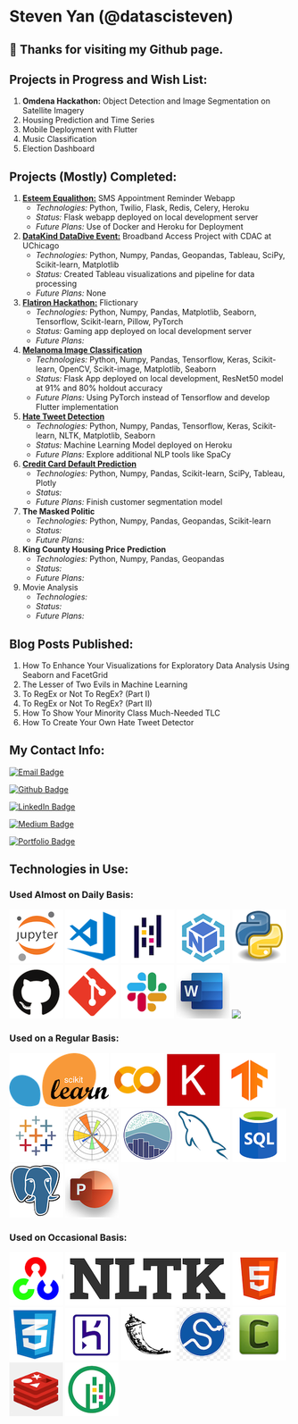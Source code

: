 # Steven Yan (@datascisteven) 

## 👋 Thanks for visiting my Github page.

## Projects in Progress and Wish List:

1. **Omdena Hackathon:** Object Detection and Image Segmentation on Satellite Imagery
2. Housing Prediction and Time Series
3. Mobile Deployment with Flutter
4. Music Classification
5. Election Dashboard

## Projects (Mostly) Completed:

1.  [**Esteem Equalithon:**](https://bit.ly/CC-) SMS Appointment Reminder Webapp
	- _Technologies:_  Python, Twilio, Flask, Redis, Celery, Heroku
	- _Status:_  Flask webapp deployed on local development server
	- _Future Plans:_  Use of Docker and Heroku for Deployment
2.  [**DataKind DataDive Event:**](https://bit.ly/DataKind_CDAC) Broadband Access Project with CDAC at UChicago
	- _Technologies:_   Python, Numpy, Pandas, Geopandas, Tableau, SciPy, Scikit-learn, Matplotlib
	- _Status:_  Created Tableau visualizations and pipeline for data processing
	- _Future Plans:_ None
3.  [**Flatiron Hackathon:**](https://bit.ly/Flictionary) Flictionary
	- _Technologies:_  Python, Numpy, Pandas, Matplotlib, Seaborn, Tensorflow, Scikit-learn, Pillow, PyTorch
	- _Status:_ Gaming app deployed on local development server
	- _Future Plans:_ 
4.  [**Melanoma Image Classification**](https://bit.ly/Melanoma-Detector)
	- _Technologies:_  Python, Numpy, Pandas, Tensorflow, Keras, Scikit-learn, OpenCV, Scikit-image, Matplotlib, Seaborn
	- _Status:_  Flask App deployed on local development, ResNet50 model at 91% and 80% holdout accuracy
	- _Future Plans:_  Using PyTorch instead of Tensorflow and develop Flutter implementation
5.  [**Hate Tweet Detection**](https://bit.ly/Hate-Tweet-Detector)
	- _Technologies:_   Python, Numpy, Pandas, Tensorflow, Keras, Scikit-learn, NLTK, Matplotlib, Seaborn
	- _Status:_  Machine Learning Model deployed on Heroku
	- _Future Plans:_ Explore additional NLP tools like SpaCy 
6.  [**Credit Card Default Prediction**](https://bit.ly/CC-Default-Segmnetation)
	- _Technologies:_   Python, Numpy, Pandas, Scikit-learn, SciPy, Tableau, Plotly
	- _Status:_   
	- _Future Plans:_ Finish customer segmentation model
7.  **The Masked Politic**
	- _Technologies:_   Python, Numpy, Pandas, Geopandas, Scikit-learn
	- _Status:_ 
	- _Future Plans:_ 
8.  **King County Housing Price Prediction**
	- _Technologies:_  Python, Numpy, Pandas, Geopandas
	- _Status:_  
	- _Future Plans:_
9.  Movie Analysis
	- _Technologies:_ 
	- _Status:_
	- _Future Plans:_


## Blog Posts Published:

1. How To Enhance Your Visualizations for Exploratory Data Analysis Using Seaborn and FacetGrid
2. The Lesser of Two Evils in Machine Learning
3. To RegEx or Not To RegEx? (Part I)
4. To RegEx or Not To RegEx? (Part II)
5. How To Show Your Minority Class Much-Needed TLC
6. How To Create Your Own Hate Tweet Detector


## My Contact Info:

[![Email Badge](https://img.shields.io/static/v1?label=Email&message=stevenyan@uchicago.edu&color=8b0000&style=for-the-badge&logo=GMail&logoColor=white&logoWidth=30)](mailto:datascisteven@gmail.com)

[![Github Badge](https://img.shields.io/static/v1?label=GitHub&message=@datascisteven&color=9966CC&style=for-the-badge&logo=GitHub&logoWidth=30)](https://bit.ly/stevens_github)

[![LinkedIn Badge](https://img.shields.io/static/v1?label=LinkedIn&message=@datascisteven&color=0A66C2&style=for-the-badge&logo=LinkedIn&logoWidth=30)](https://bit.ly/stevens_linkedin)

[![Medium Badge](https://img.shields.io/static/v1?label=Medium&message=@datascisteven&color=003366&style=for-the-badge&logo=Medium&logoWidth=30)](https://bit.ly/stevens_medium)

[![Portfolio Badge](https://img.shields.io/static/v1?label=Website&message=datascisteven.github.io&color=FF6600&style=for-the-badge&logo=GoogleChrome&logoColor=white&logoWidth=30)](https://bit.ly/stevens_portfolio)


## Technologies in Use:
                    
### Used Almost on Daily Basis:

<img src='skills/jupyter96.png'> <img src='skills/vscode96.png'> <img src='skills/pandas96.png'> <img src='skills/numpy96.png'> <img src='skills/python96.png'> <img src='skills/github96.png'> <img src='skills/git96.png'> <img src='skills/slack96.png'> <img src='skills/word96.png'> <img src='skills/excel9r6.png'>

### Used on a Regular Basis:

<img src='skills/scikit-learn96.png'> <img src='skills/colab96.png'> <img src='skills/keras96.png'> <img src='skills/tensorflow96.png'> <img src='skills/tableau96.png'> <img src='skills/matplotlib96.png'> <img src='skills/seaborn96.png'> <img src='skills/mysql96.png'> <img src='skills/sql96.png'> <img src='skills/postgresql96.png'> <img src='skills/powerpoint96.png'>

### Used on Occasional Basis:

<img src='skills/opencv96.png'> <img src='skills/nltk96.png'> <img src='skills/html96.png'> <img src='skills/css96.png'> <img src='skills/heroku96.png'> <img src='skills/flask96.png'> <img src='skills/scipy96.png'> <img src='skills/celery96.png'> <img src='skills/redis96.png'> <img src='skills/geopandas96.png'>
